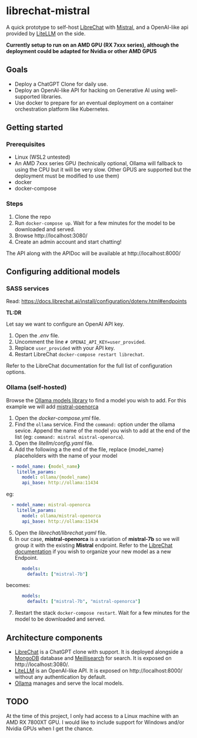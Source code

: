 # librechat-mistral

A quick prototype to self-host [LibreChat](https://github.com/danny-avila/LibreChat) with [Mistral](https://mistral.ai/news/announcing-mistral-7b/), and a OpenAI-like api provided by [LiteLLM](https://github.com/BerriAI/litellm) on the side.

**Currently setup to run on an AMD GPU (RX 7xxx series), although the deployment could be adapted for Nvidia or other AMD GPUS**

## Goals

* Deploy a ChatGPT Clone for daily use.
* Deploy an OpenAI-like API for hacking on Generative AI using well-supported libraries.
* Use docker to prepare for an eventual deployment on a container orchestration platform like Kubernetes.

## Getting started

### Prerequisites

* Linux (WSL2 untested)
* An AMD 7xxx series GPU (technically optional, Ollama will fallback to using the CPU but it will be very slow. Other GPUS are supported but the deployment must be modified to use them)
* docker
* docker-compose

### Steps

1. Clone the repo
2. Run `docker-compose up`. Wait for a few minutes for the model to be downloaded and served.
3. Browse http://localhost:3080/
4. Create an admin account and start chatting!

The API along with the APIDoc will be available at http://localhost:8000/

## Configuring additional models

### SASS services

Read: https://docs.librechat.ai/install/configuration/dotenv.html#endpoints

**TL:DR**

Let say we want to configure an OpenAI API key.

1. Open the *.env* file.
2. Uncomment the line `# OPENAI_API_KEY=user_provided`.
3. Replace `user_provided` with your API key.
4. Restart LibreChat `docker-compose restart librechat`.

Refer to the LibreChat documentation for the full list of configuration options.

### Ollama (self-hosted)

Browse the [Ollama models library](https://ollama.ai/library) to find a model you wish to add. For this example we will add [mistral-openorca](https://ollama.ai/library/mistral-openorca)

1. Open the *docker-compose.yml* file.
2. Find the `ollama` service. Find the `command:` option under the ollama sevice. Append the name of the model you wish to add at the end of the list (eg: `command: mistral mistral-openorca`).
3. Open the *litellm/config.yaml* file.
4. Add the following a the end of the file, replace {model_name} placeholders with the name of your model
``` yaml
  - model_name: {model_name}
    litellm_params:
      model: ollama/{model_name}
      api_base: http://ollama:11434
```
eg:
``` yaml
  - model_name: mistral-openorca
    litellm_params:
      model: ollama/mistral-openorca
      api_base: http://ollama:11434
```
5. Open the *librechat/librechat.yaml* file.
6. In our case, **mistral-openorca** is a variation of **mistral-7b** so we will group it with the existing **Mistral** endpoint. Refer to the [LibreChat documentation](https://docs.librechat.ai/install/configuration/custom_config.html#custom-endpoint-object-structure) if you wish to organize your new model as a new Endpoint.
``` yaml
      models: 
        default: ["mistral-7b"]
```
becomes:
``` yaml
      models: 
        default: ["mistral-7b", "mistral-openorca"]
```
7. Restart the stack `docker-compose restart`. Wait for a few minutes for the model to be downloaded and served.

## Architecture components

* [LibreChat](https://github.com/danny-avila/LibreChat) is a ChatGPT clone with support. It is deployed alongside a [MongoDB](https://github.com/mongodb/mongo) database and [Meillisearch](https://github.com/meilisearch/meilisearch) for search. It is exposed on http://localhost:3080/.
* [LiteLLM](https://github.com/BerriAI/litellm) is an OpenAI-like API. It is exposed on http://localhost:8000/ without any authentication by default.
* [Ollama](https://github.com/ollama/ollama) manages and serve the local models.

## TODO

At the time of this project, I only had access to a Linux machine with an AMD RX 7800XT GPU. I would like to include support for Windows and/or Nvidia GPUs when I get the chance.